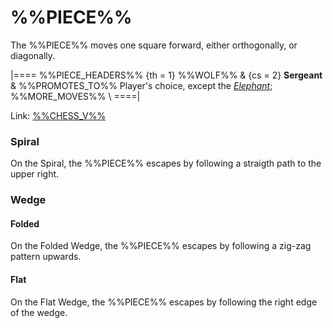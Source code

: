 # %%PIECE%%

The %%PIECE%% moves one square forward, either orthogonally, or diagonally.

|====
%%PIECE_HEADERS%%
  {th = 1}  %%WOLF%%
& {cs = 2}  **Sergeant**
&           %%PROMOTES_TO%% Player's choice, except the
            [*Elephant*](amazon_rider.html?piece=elephant_wolf);
            %%MORE_MOVES%% \\
====|

Link: [%%CHESS_V%%](#piece:sergeant)

### Spiral

On the Spiral, the %%PIECE%% escapes by following a straigth
path to the upper right.

### Wedge

#### Folded

On the Folded Wedge, the %%PIECE%% escapes by following a 
zig-zag pattern upwards.

#### Flat

On the Flat Wedge, the %%PIECE%% escapes by following the
right edge of the wedge.
